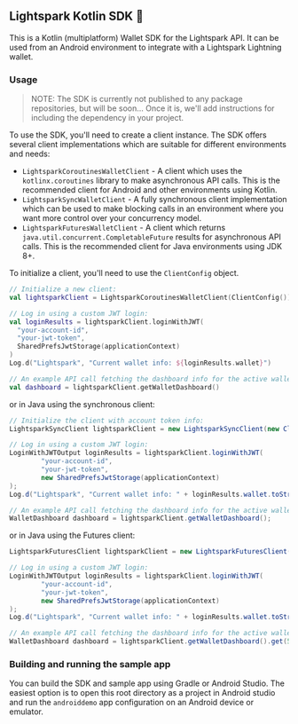 ## Lightspark Kotlin SDK 🤖

This is a Kotlin (multiplatform) Wallet SDK for the Lightspark API. It can be used from an Android
environment to integrate with a Lightspark Lightning wallet.

### Usage

> NOTE: The SDK is currently not published to any package repositories, but will be soon... Once it
> is, we'll add instructions for including the dependency in your project.

To use the SDK, you'll need to create a client instance. The SDK offers several client
implementations which are suitable for different environments and needs:

- `LightsparkCoroutinesWalletClient` - A client which uses the `kotlinx.coroutines` library to make
  asynchronous API calls. This is the recommended client for Android and other environments using
  Kotlin.
- `LightsparkSyncWalletClient` - A fully synchronous client implementation which can be used to make
  blocking calls in an environment where you want more control over your concurrency model.
- `LightsparkFuturesWalletClient` - A client which returns `java.util.concurrent.CompletableFuture`
  results for asynchronous API calls. This is the recommended client for Java environments using JDK
  8+.

To initialize a client, you'll need to use the `ClientConfig` object. 

```kotlin
// Initialize a new client:
val lightsparkClient = LightsparkCoroutinesWalletClient(ClientConfig())

// Log in using a custom JWT login:
val loginResults = lightsparkClient.loginWithJWT(
  "your-account-id",
  "your-jwt-token",
  SharedPrefsJwtStorage(applicationContext)
)
Log.d("Lightspark", "Current wallet info: ${loginResults.wallet}")

// An example API call fetching the dashboard info for the active wallet:
val dashboard = lightsparkClient.getWalletDashboard()
```

or in Java using the synchronous client:

```java
// Initialize the client with account token info:
LightsparkSyncClient lightsparkClient = new LightsparkSyncClient(new ClientConfig());

// Log in using a custom JWT login:
LoginWithJWTOutput loginResults = lightsparkClient.loginWithJWT(
        "your-account-id",
        "your-jwt-token",
        new SharedPrefsJwtStorage(applicationContext)
);
Log.d("Lightspark", "Current wallet info: " + loginResults.wallet.toString());

// An example API call fetching the dashboard info for the active wallet:
WalletDashboard dashboard = lightsparkClient.getWalletDashboard();
```

or in Java using the Futures client:
```java
LightsparkFuturesClient lightsparkClient = new LightsparkFuturesClient(new ClientConfig());

// Log in using a custom JWT login:
LoginWithJWTOutput loginResults = lightsparkClient.loginWithJWT(
        "your-account-id",
        "your-jwt-token",
        new SharedPrefsJwtStorage(applicationContext)
);
Log.d("Lightspark", "Current wallet info: " + loginResults.wallet.toString());

// An example API call fetching the dashboard info for the active wallet:
WalletDashboard dashboard = lightsparkClient.getWalletDashboard().get(5, TimeUnit.SECONDS);
```

### Building and running the sample app

You can build the SDK and sample app using Gradle or Android Studio. The easiest option is to open
this root directory as a project in Android studio and run the `androiddemo` app configuration on an
Android device or emulator.
